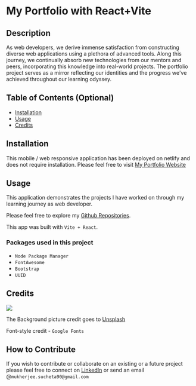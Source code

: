 # My Portfolio with React+Vite

## Description

As web developers, we derive immense satisfaction from constructing diverse web applications using a plethora of advanced tools. Along this journey, we continually absorb new technologies from our mentors and peers, incorporating this knowledge into real-world projects. The portfolio project serves as a mirror reflecting our identities and the progress we've achieved throughout our learning odyssey.

## Table of Contents (Optional)

- [Installation](#installation)
- [Usage](#usage)
- [Credits](#credits)

## Installation

This mobile / web responsive application has been deployed on netlify and does not require installation.
Please feel free to visit [My Portfolio Website](https://suchetasportfolio.netlify.app/)

## Usage

This application demonstrates the projects I have worked on through my learning journey as web developer.

Please feel free to explore my [Github Repositories](https://github.com/sucheta90?tab=repositories).

This app was built with `Vite + React`.

### Packages used in this project

- `Node Package Manager `
- `FontAwesome`
- `Bootstrap`
- `UUID`

## Credits

<img src="./src/images/protfolio_background.avif"/>

The Background picture credit goes to [Unsplash](https://unsplash.com/)

Font-style credit - `Google Fonts`

## How to Contribute

If you wish to contribute or collaborate on an existing or a future project please feel free to connect on [LinkedIn](https://www.linkedin.com/in/sucheta-mukherjee-07347b88/) or send an email @`mukherjee.sucheta90@gmail.com`
